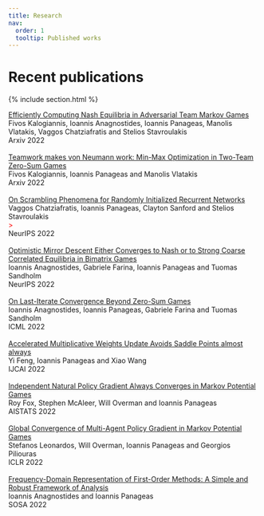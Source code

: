 ```yaml
---
title: Research
nav:
  order: 1
  tooltip: Published works
---
```


# <i class="fas fa-microscope"></i>Recent publications


{% include section.html %}
<div class="citation_title" align="left">
      <a href="https://arxiv.org/abs/2208.02204">
        Efficiently Computing Nash Equilibria in Adversarial Team Markov Games 
      </a>
    </div><div class="citation_authors truncate" align="left" tabindex="0">
      Fivos Kalogiannis, Ioannis Anagnostides, Ioannis Panageas, Manolis Vlatakis, Vaggos Chatziafratis and Stelios Stavroulakis
    </div><div class="tags" data-link="https://goallabuci.github.io/research/"><a class="tag">Arxiv 2022</a></div>
<br>

<div class="citation_title" align="left">
      <a href="https://arxiv.org/abs/2111.04178">
       Teamwork makes von Neumann work: Min-Max Optimization in Two-Team Zero-Sum Games 
      </a>
    </div><div class="citation_authors truncate" align="left" tabindex="0">
      Fivos Kalogiannis, Ioannis Panageas and Manolis Vlatakis
    </div><div class="tags" data-link="https://goallabuci.github.io/research/"><a class="tag">Arxiv 2022</a></div>    
<br>

<div class="citation_title" align="left">
      <a href="https://panageas.github.io">
      On Scrambling Phenomena for Randomly Initialized Recurrent Networks  
      </a>
    </div><div class="citation_authors truncate" align="left" tabindex="0">
      Vaggos Chatziafratis, Ioannis Panageas, Clayton Sanford and Stelios Stavroulakis
    </div><div style="color:#ff0000">><div class="tags" data-link="https://goallabuci.github.io/research/" style="color:#ff0000"><a class="tag">NeurIPS 2022</a></div>  </div>  
<br>

<div class="citation_title" align="left">
      <a href="https://arxiv.org/abs/2203.12074">
      Optimistic Mirror Descent Either Converges to Nash or to Strong Coarse Correlated Equilibria in Bimatrix Games  
      </a>
    </div><div class="citation_authors truncate" align="left" tabindex="0">
      Ioannis Anagnostides, Gabriele Farina, Ioannis Panageas and Tuomas Sandholm
    </div><div class="tags" data-link="https://goallabuci.github.io/research/"><a class="tag">NeurIPS 2022</a></div>    
<br>

<div class="citation_title" align="left">
      <a href="https://arxiv.org/abs/2203.12056">
      On Last-Iterate Convergence Beyond Zero-Sum Games  
      </a>
    </div><div class="citation_authors truncate" align="left" tabindex="0">
      Ioannis Anagnostides, Ioannis Panageas, Gabriele Farina and Tuomas Sandholm
    </div><div class="tags" data-link="https://goallabuci.github.io/research/"><a class="tag">ICML 2022</a></div>    
<br>

<div class="citation_title" align="left">
      <a href="https://arxiv.org/abs/2204.11407">
      Accelerated Multiplicative Weights Update Avoids Saddle Points almost always  
      </a>
    </div><div class="citation_authors truncate" align="left" tabindex="0">
      Yi Feng, Ioannis Panageas and Xiao Wang
    </div><div class="tags" data-link="https://goallabuci.github.io/research/"><a class="tag">IJCAI 2022</a></div>    
<br>

<div class="citation_title" align="left">
      <a href="https://arxiv.org/abs/2110.10614">
    Independent Natural Policy Gradient Always Converges in Markov Potential Games   
      </a>
    </div><div class="citation_authors truncate" align="left" tabindex="0">
      Roy Fox, Stephen McAleer, Will Overman and Ioannis Panageas
    </div><div class="tags" data-link="https://goallabuci.github.io/research/"><a class="tag">AISTATS 2022</a></div>    
<br>

<div class="citation_title" align="left">
      <a href="[https://arxiv.org/abs/2110.10614](https://arxiv.org/abs/2106.01969)">
Global Convergence of Multi-Agent Policy Gradient in Markov Potential Games  
      </a>
    </div><div class="citation_authors truncate" align="left" tabindex="0">
     Stefanos Leonardos, Will Overman, Ioannis Panageas and Georgios Piliouras
    </div><div class="tags" data-link="https://goallabuci.github.io/research/"><a class="tag">ICLR 2022</a></div>    
<br>

<div class="citation_title" align="left">
      <a href="https://arxiv.org/abs/2109.04603">
    Frequency-Domain Representation of First-Order Methods: A Simple and Robust Framework of Analysis    
      </a>
    </div><div class="citation_authors truncate" align="left" tabindex="0">
      Ioannis Anagnostides and Ioannis Panageas
    </div><div class="tags" data-link="https://goallabuci.github.io/research/"><a class="tag">SOSA 2022</a></div>    
<br>
